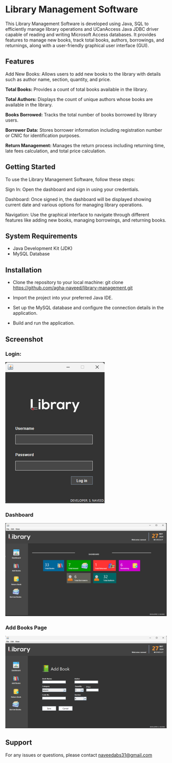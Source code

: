 # Library Management Software
This Library Management Software is developed using Java, SQL to efficiently manage library operations and UCanAccess Java JDBC driver capable of reading and writing Microsoft Access databases. It provides features to manage new books, track total books, authors, borrowings, and returnings, along with a user-friendly graphical user interface (GUI).

## Features
Add New Books: Allows users to add new books to the library with details such as author name, section, quantity, and price.

<b>Total Books:</b> Provides a count of total books available in the library.

<b>Total Authors:</b> Displays the count of unique authors whose books are available in the library.

<b>Books Borrowed:</b> Tracks the total number of books borrowed by library users.

<b>Borrower Data:</b> Stores borrower information including registration number or CNIC for identification purposes.

<b>Return Management:</b> Manages the return process including returning time, late fees calculation, and total price calculation.

## Getting Started
To use the Library Management Software, follow these steps:

Sign In: Open the dashboard and sign in using your credentials.

Dashboard: Once signed in, the dashboard will be displayed showing current date and various options for managing library operations.

Navigation: Use the graphical interface to navigate through different features like adding new books, managing borrowings, and returning books.

## System Requirements
 - Java Development Kit (JDK)
 - MySQL Database

## Installation
 - Clone the repository to your local machine:
   git clone https://github.com/agha-naveed/library-management.git

 - Import the project into your preferred Java IDE.
 - Set up the MySQL database and configure the connection details in the application.
 - Build and run the application.

## Screenshot
### Login:
<img src="https://raw.githubusercontent.com/agha-naveed/library-management/main/Libray_Management/SS/Screenshot%202024-05-27%20221155.png">

### Dashboard
<img src="https://raw.githubusercontent.com/agha-naveed/library-management/main/Libray_Management/SS/Screenshot%202024-05-27%20221225.png">

### Add Books Page
<img src="https://raw.githubusercontent.com/agha-naveed/library-management/main/Libray_Management/SS/Screenshot%202024-05-27%20221236.png">

## Support
For any issues or questions, please contact naveedabs31@gmail.com
